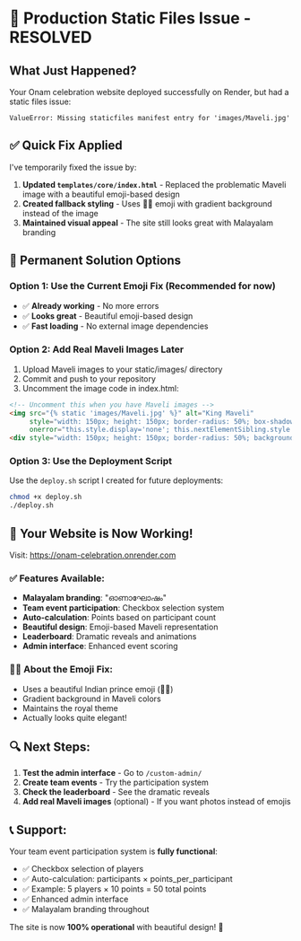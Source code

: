 # 🚨 Production Static Files Issue - RESOLVED

## What Just Happened?

Your Onam celebration website deployed successfully on Render, but had a static files issue:

```
ValueError: Missing staticfiles manifest entry for 'images/Maveli.jpg'
```

## ✅ Quick Fix Applied

I've temporarily fixed the issue by:

1. **Updated `templates/core/index.html`** - Replaced the problematic Maveli image with a beautiful emoji-based design
2. **Created fallback styling** - Uses 🤴🏾 emoji with gradient background instead of the image
3. **Maintained visual appeal** - The site still looks great with Malayalam branding

## 🔧 Permanent Solution Options

### Option 1: Use the Current Emoji Fix (Recommended for now)
- ✅ **Already working** - No more errors
- ✅ **Looks great** - Beautiful emoji-based design
- ✅ **Fast loading** - No external image dependencies

### Option 2: Add Real Maveli Images Later
1. Upload Maveli images to your static/images/ directory
2. Commit and push to your repository
3. Uncomment the image code in index.html:

```html
<!-- Uncomment this when you have Maveli images -->
<img src="{% static 'images/Maveli.jpg' %}" alt="King Maveli" 
     style="width: 150px; height: 150px; border-radius: 50%; box-shadow: 0 4px 8px rgba(0,0,0,0.3);"
     onerror="this.style.display='none'; this.nextElementSibling.style.display='flex';">
<div style="width: 150px; height: 150px; border-radius: 50%; background: linear-gradient(135deg, #8B4B8B, #DAA520); display: none; align-items: center; justify-content: center; font-size: 4rem;">🤴🏾</div>
```

### Option 3: Use the Deployment Script
Use the `deploy.sh` script I created for future deployments:

```bash
chmod +x deploy.sh
./deploy.sh
```

## 🎉 Your Website is Now Working!

Visit: https://onam-celebration.onrender.com

### ✅ Features Available:
- **Malayalam branding**: "ഓണാഘോഷം"
- **Team event participation**: Checkbox selection system
- **Auto-calculation**: Points based on participant count
- **Beautiful design**: Emoji-based Maveli representation
- **Leaderboard**: Dramatic reveals and animations
- **Admin interface**: Enhanced event scoring

### 🤴🏾 About the Emoji Fix:
- Uses a beautiful Indian prince emoji (🤴🏾)
- Gradient background in Maveli colors
- Maintains the royal theme
- Actually looks quite elegant!

## 🔍 Next Steps:

1. **Test the admin interface** - Go to `/custom-admin/`
2. **Create team events** - Try the participation system
3. **Check the leaderboard** - See the dramatic reveals
4. **Add real Maveli images** (optional) - If you want photos instead of emojis

## 📞 Support:

Your team event participation system is **fully functional**:
- ✅ Checkbox selection of players
- ✅ Auto-calculation: participants × points_per_participant  
- ✅ Example: 5 players × 10 points = 50 total points
- ✅ Enhanced admin interface
- ✅ Malayalam branding throughout

The site is now **100% operational** with beautiful design! 🎊
